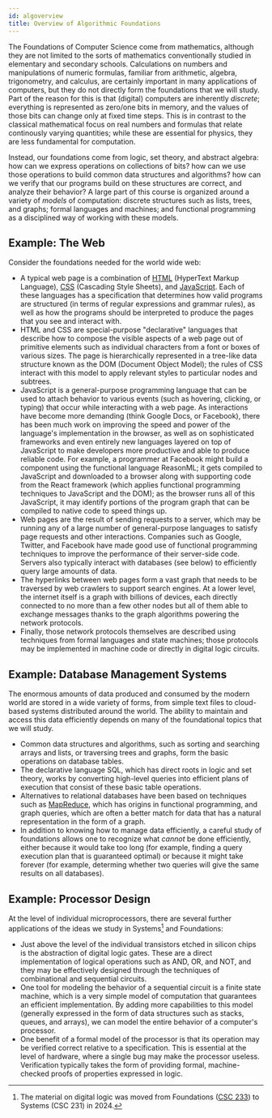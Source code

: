 ```yaml
---
id: algoverview
title: Overview of Algorithmic Foundations
---
```


The Foundations of Computer Science come from mathematics, although they are not limited to the sorts of mathematics conventionally studied in elementary and secondary schools.
Calculations on numbers and manipulations of numeric formulas, familiar from arithmetic, algebra, trigonometry, and calculus, are certainly important in many applications of computers, but they do not directly form the foundations that we will study.
Part of the reason for this is that (digital) computers are inherently _discrete_; everything is represented as zero/one bits in memory, and the values of those bits can change only at fixed time steps.
This is in contrast to the classical mathematical focus on real numbers and formulas that relate continously varying quantities; while these are essential for physics, they are less fundamental for computation.

Instead, our foundations come from logic, set theory, and abstract algebra: how can we express operations on collections of bits? how can we use those operations to build common data structures and algorithms? how can we verify that our programs build on these structures are correct, and analyze their behavior?
A large part of this course is organized around a variety of _models_ of computation: discrete structures such as lists, trees, and graphs; formal languages and machines; and functional programming as a disciplined way of working with these models.

## Example: The Web

Consider the foundations needed for the world wide web:
* A typical web page is a combination of [HTML](https://html.spec.whatwg.org/dev/) (HyperText Markup Language), [CSS](https://developer.mozilla.org/en-US/docs/Web/CSS) (Cascading Style Sheets), and [JavaScript](https://ecma-international.org/publications-and-standards/standards/ecma-262/).
Each of these languages has a specification that determines how valid programs are structured (in terms of regular expressions and grammar rules), as well as how the programs should be interpreted to produce the pages that you see and interact with.
* HTML and CSS are special-purpose "declarative" languages that describe how to compose the visible aspects of a web page out of primitive elements such as individual characters from a font or boxes of various sizes.
The page is hierarchically represented in a tree-like data structure known as the DOM (Document Object Model); the rules of CSS interact with this model to apply relevant styles to particular nodes and subtrees.
* JavaScript is a general-purpose programming language that can be used to attach behavior to various events (such as hovering, clicking, or typing) that occur while interacting with a web page.
As interactions have become more demanding (think Google Docs, or Facebook), there has been much work on improving the speed and power of the language's implementation in the browser, as well as on sophisticated frameworks and even entirely new languages layered on top of JavaScript to make developers more productive and able to produce reliable code.
For example, a programmer at Facebook might build a component using the functional language ReasonML; it gets compiled to JavaScript and downloaded to a browser along with supporting code from the React framework (which applies functional programming techniques to JavaScript and the DOM); as the browser runs all of this JavaScript, it may identify portions of the program graph that can be compiled to native code to speed things up.
* Web pages are the result of sending requests to a server, which may be running any of a large number of general-purpose languages to satisfy page requests and other interactions.
Companies such as Google, Twitter, and Facebook have made good use of functional programming techniques to improve the performance of their server-side code.
Servers also typically interact with databases (see below) to efficiently query large amounts of data.
* The hyperlinks between web pages form a vast graph that needs to be traversed by web crawlers to support search engines.
At a lower level, the internet itself is a graph with billions of devices, each directly connected to no more than a few other nodes but all of them able to exchange messages thanks to the graph algorithms powering the network protocols.
* Finally, those network protocols themselves are described using techniques from formal languages and state machines; those protocols may be implemented in machine code or directly in digital logic circuits.

## Example: Database Management Systems

The enormous amounts of data produced and consumed by the modern world are stored in a wide variety of forms, from simple text files to cloud-based systems distributed around the world.
The ability to maintain and access this data efficiently depends on many of the foundational topics that we will study.
* Common data structures and algorithms, such as sorting and searching arrays and lists, or traversing trees and graphs, form the basic operations on database tables.
* The declarative language SQL, which has direct roots in logic and set theory, works by converting high-level queries into efficient plans of execution that consist of these basic table operations.
* Alternatives to relational databases have been based on techniques such as [MapReduce](https://static.googleusercontent.com/media/research.google.com/es/us/archive/mapreduce-osdi04.pdf), which has origins in functional programming, and graph queries, which are often a better match for data that has a natural representation in the form of a graph.
* In addition to knowing how to manage data efficiently, a careful study of foundations allows one to recognize what _cannot_ be done efficiently, either because it would take too long (for example, finding a query execution plan that is guaranteed optimal) or because it might take forever (for example, determing whether two queries will give the same results on all databases).

## Example: Processor Design

At the level of individual microprocessors, there are several further applications of the ideas we study in Systems[^1] and Foundations:
* Just above the level of the individual transistors etched in silicon chips is the abstraction of digital logic gates.
These are a direct implementation of logical operations such as AND, OR, and NOT, and they may be effectively designed through the techniques of combinational and sequential circuits.
* One tool for modeling the behavior of a sequential circuit is a finite state machine, which is a very simple model of computation that guarantees an efficient implementation.
By adding more capabilities to this model (generally expressed in the form of data structures such as stacks, queues, and arrays), we can model the entire behavior of a computer's processor.
* One benefit of a formal model of the processor is that its operation may be verified correct relative to a specification.
This is essential at the level of hardware, where a single bug may make the processor useless.
Verification typically takes the form of providing formal, machine-checked proofs of properties expressed in logic.

[^1]: The material on digital logic was moved from Foundations ([CSC 233](233topics.md)) to Systems (CSC 231) in 2024.